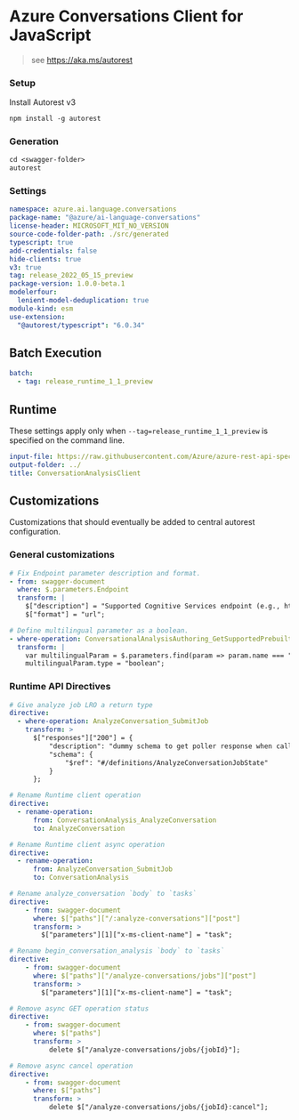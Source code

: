 # Azure Conversations Client for JavaScript

> see https://aka.ms/autorest

### Setup

Install Autorest v3

```ps
npm install -g autorest
```

### Generation

```ps
cd <swagger-folder>
autorest
```

### Settings

```yaml
namespace: azure.ai.language.conversations
package-name: "@azure/ai-language-conversations"
license-header: MICROSOFT_MIT_NO_VERSION
source-code-folder-path: ./src/generated
typescript: true
add-credentials: false
hide-clients: true
v3: true
tag: release_2022_05_15_preview
package-version: 1.0.0-beta.1
modelerfour:
  lenient-model-deduplication: true
module-kind: esm
use-extension:
  "@autorest/typescript": "6.0.34"
```

## Batch Execution

```yaml
batch:
  - tag: release_runtime_1_1_preview
```

## Runtime

These settings apply only when `--tag=release_runtime_1_1_preview` is specified on the command line.

```yaml $(tag) == 'release_runtime_1_1_preview'
input-file: https://raw.githubusercontent.com/Azure/azure-rest-api-specs/e7f37e4e43b1d12fd1988fda3ed39624c4b23303/specification/cognitiveservices/data-plane/Language/preview/2022-05-15-preview/analyzeconversations.json
output-folder: ../
title: ConversationAnalysisClient
```

## Customizations

Customizations that should eventually be added to central autorest configuration.

### General customizations

```yaml
# Fix Endpoint parameter description and format.
- from: swagger-document
  where: $.parameters.Endpoint
  transform: |
    $["description"] = "Supported Cognitive Services endpoint (e.g., https://<resource-name>.cognitiveservices.azure.com).";
    $["format"] = "url";

# Define multilingual parameter as a boolean.
- where-operation: ConversationalAnalysisAuthoring_GetSupportedPrebuiltEntities
  transform: |
    var multilingualParam = $.parameters.find(param => param.name === "multilingual");
    multilingualParam.type = "boolean";
```

### Runtime API Directives

```yaml $(tag) == 'release_runtime_1_1_preview'
# Give analyze job LRO a return type
directive:
  - where-operation: AnalyzeConversation_SubmitJob
    transform: >
      $["responses"]["200"] = {
          "description": "dummy schema to get poller response when calling .result()",
          "schema": {
              "$ref": "#/definitions/AnalyzeConversationJobState"
          }
      };
```

```yaml $(tag) == 'release_runtime_1_1_preview'
# Rename Runtime client operation
directive:
  - rename-operation:
      from: ConversationAnalysis_AnalyzeConversation
      to: AnalyzeConversation
```

```yaml $(tag) == 'release_runtime_1_1_preview'
# Rename Runtime client async operation
directive:
  - rename-operation:
      from: AnalyzeConversation_SubmitJob
      to: ConversationAnalysis
```

```yaml $(tag) == 'release_runtime_1_1_preview'
# Rename analyze_conversation `body` to `tasks`
directive:
    - from: swagger-document
      where: $["paths"]["/:analyze-conversations"]["post"]
      transform: >
        $["parameters"][1]["x-ms-client-name"] = "task";
```

```yaml $(tag) == 'release_runtime_1_1_preview'
# Rename begin_conversation_analysis `body` to `tasks`
directive:
    - from: swagger-document
      where: $["paths"]["/analyze-conversations/jobs"]["post"]
      transform: >
        $["parameters"][1]["x-ms-client-name"] = "task";
```

```yaml $(tag) == 'release_runtime_1_1_preview'
# Remove async GET operation status
directive:
    - from: swagger-document
      where: $["paths"]
      transform: >
          delete $["/analyze-conversations/jobs/{jobId}"];
```

```yaml $(tag) == 'release_runtime_1_1_preview'
# Remove async cancel operation
directive:
    - from: swagger-document
      where: $["paths"]
      transform: >
          delete $["/analyze-conversations/jobs/{jobId}:cancel"];
```